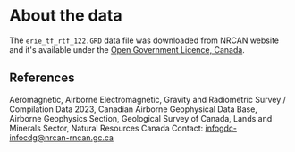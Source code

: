 # About the data

The `erie_tf_rtf_122.GRD` data file was downloaded from NRCAN website and it's
available under the [Open Government Licence, Canada](
    https://open.canada.ca/en/open-government-licence-canada
).

## References

Aeromagnetic, Airborne Electromagnetic, Gravity and Radiometric Survey
/ Compilation Data 2023, Canadian Airborne Geophysical Data Base, Airborne
Geophysics Section, Geological Survey of Canada, Lands and Minerals Sector,
Natural Resources Canada Contact: infogdc-infocdg@nrcan-rncan.gc.ca
